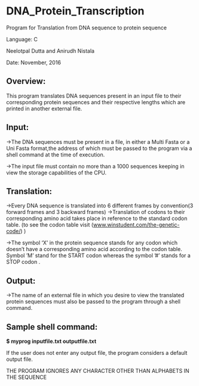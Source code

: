 # DNA_Protein_Transcription

Program for Translation from DNA sequence to protein sequence

Language: C

Neelotpal Dutta and Anirudh Nistala 

Date: November, 2016


## Overview:
This program translates DNA sequences present in an input file to their corresponding protein sequences and their respective lengths which are printed in another external file.


## Input:
->The DNA sequences must be present in a file, in either a Multi Fasta or a Uni Fasta format,the address of which  must be passed to the program via a shell command at the time of execution.

->The input file must contain no more than a 1000 sequences keeping in view the storage capabilities of the CPU.

## Translation:
->Every DNA sequence is translated into 6 different frames by convention(3 forward frames and 3 backward frames)
->Translation of codons to their corresponding amino acid takes place in reference to the standard codon table.
(to see the codon table visit (www.winstudent.com/the-genetic-code/) )

->The symbol ‘X’ in the protein sequence stands for any codon which doesn’t have a corresponding amino acid according to the codon table. Symbol ’M’ stand for the START codon  whereas the symbol ’#’ stands for a STOP codon . 

## Output:
->The name of an external file in which you desire to view the translated protein sequences must also be   passed to the program through a shell command.


## Sample shell command:
**$ myprog  inputfile.txt  outputfile.txt**


If the user does not enter any output file, the program considers a default output file.

THE PROGRAM IGNORES ANY CHARACTER OTHER  THAN ALPHABETS IN THE SEQUENCE
